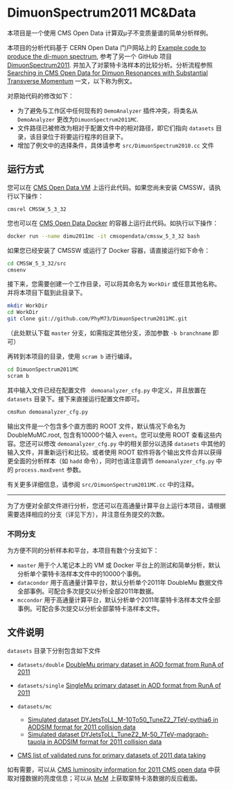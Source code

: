 # DimuonSpectrum2011 MC&Data

本项目是一个使用 CMS Open Data 计算双μ子不变质量谱的简单分析样例。

本项目的分析代码基于 CERN Open Data 门户网站上的 [Example code to produce the di-muon spectrum](http://opendata.web.cern.ch/record/5001),  参考了另一个 GitHub 项目 [DimuonSpectrum2011](https://github.com/cms-opendata-analyses/DimuonSpectrum2011). 并加入了对蒙特卡洛样本的比较分析。分析流程参照 [Searching in CMS Open Data for Dimuon Resonances with Substantial Transverse Momentum](https://arxiv.org/abs/1902.04222) 一文，以下称为例文。

对原始代码的修改如下：

- 为了避免与工作区中任何现有的 `DemoAnalyzer` 插件冲突，将类名从 `DemoAnalyzer` 更改为`DimuonSpectrum2011MC`.
- 文件路径已被修改为相对于配置文件中的相对路径，即它们指向 `datasets` 目录，该目录位于将要运行程序的目录下。
- 增加了例文中的选择条件，具体请参考 `src/DimuonSpectrum2010.cc` 文件



## 运行方式

您可以在 [CMS Open Data VM](http://opendata.web.cern.ch/VM/CMS/2010) 上运行此代码。如果您尚未安装 CMSSW，请执行以下操作：

```
cmsrel CMSSW_5_3_32
```

您也可以在 [CMS Open Data Docker](http://opendata.cern.ch/docs/cms-guide-docker) 的容器上运行此代码。如执行以下操作：

```bash
docker run --name dimu2011mc -it cmsopendata/cmssw_5_3_32 bash
```

如果您已经安装了 CMSSW 或运行了 Docker 容器，请直接运行如下命令：

```bash
cd CMSSW_5_3_32/src
cmsenv
```

接下来，您需要创建一个工作目录，可以将其命名为 `WorkDir` 或任意其他名称。并将本项目下载到此目录下。

```bash
mkdir WorkDir
cd WorkDir
git clone git://github.com/PhyM73/DimuonSpectrum2011MC.git
```

（此处默认下载 `master` 分支，如需指定其他分支，添加参数 `-b branchname` 即可）

再转到本项目的目录，使用 `scram b` 进行编译。

```bash
cd DimuonSpectrum2011MC
scram b
```

其中输入文件已经在配置文件 ` demoanalyzer_cfg.py` 中定义，并且放置在 `datasets` 目录下。接下来直接运行配置文件即可。

```bash
cmsRun demoanalyzer_cfg.py
```

输出文件是一个包含多个直方图的 ROOT 文件，默认情况下命名为 DoubleMuMC.root, 包含有10000个输入 `event`。您可以使用 ROOT 查看这些内容。您还可以修改 `demoanalyzer_cfg.py` 中的相关部分以选择 `datasets` 中其他的输入文件，并重新运行和比较。或者使用 ROOT 软件将各个输出文件合并以获得更全面的分析样本（如 `hadd` 命令），同时也请注意调节 `demoanalyzer_cfg.py` 中的 `process.maxEvent` 参数。

有关更多详细信息，请参阅 `src/DimuonSpectrum2011MC.cc` 中的注释。

---

为了方便对全部文件进行分析，您还可以在高通量计算平台上运行本项目，请根据需要选择相应的分支（详见下方），并注意任务提交的次数。



### 不同分支

为方便不同的分析样本和平台，本项目有数个分支如下：

- `master` 用于个人笔记本上的 VM 或 Docker 平台上的测试和简单分析，默认分析单个蒙特卡洛样本文件中的10000个事例。
- `datacondor` 用于高通量计算平台，默认分析单个2011年 DoubleMu 数据文件全部事例。可配合多次提交以分析全部2011年数据。
- `mccondor` 用于高通量计算平台，默认分析单个2011年蒙特卡洛样本文件全部事例。可配合多次提交以分析全部蒙特卡洛样本文件。



## 文件说明

`datasets` 目录下分别包含如下文件

- `datasets/double`  [DoubleMu primary dataset in AOD format from RunA of 2011](http://opendata.cern.ch/record/17)

- `datasets/single`  [SingleMu primary dataset in AOD format from RunA of 2011](http://opendata.cern.ch/record/32)
- `datasets/mc` 
   - [Simulated dataset DYJetsToLL_M-10To50_TuneZ2_7TeV-pythia6 in AODSIM format for 2011 collision data](http://opendata.cern.ch/record/1393) 
   - [Simulated dataset DYJetsToLL_TuneZ2_M-50_7TeV-madgraph-tauola in AODSIM format for 2011 collision data](http://opendata.cern.ch/record/1395)
- [CMS list of validated runs for primary datasets of 2011 data taking](http://opendata.cern.ch/record/1001)

如有需要，可以从 [CMS luminosity information for 2011 CMS open data](http://opendata.cern.ch/record/1051) 中获取对撞数据的亮度信息；可以从 [McM](https://cms-pdmv.cern.ch/mcm/requests?prepid=BTV-Summer11Leg-00013&page=0&shown=2097279) 上获取蒙特卡洛数据的反应截面。

